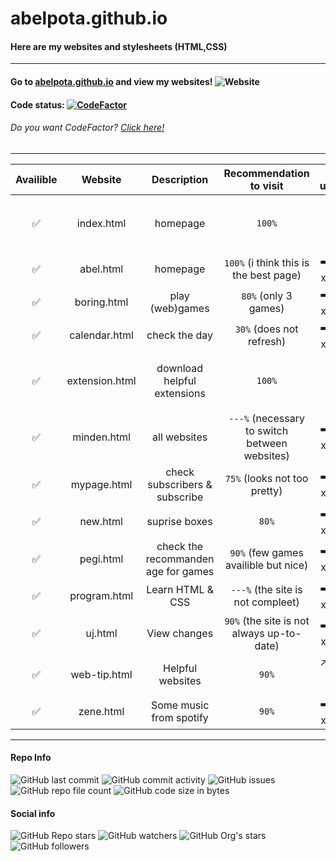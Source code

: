 # abelpota.github.io
#### Here are my websites and stylesheets (HTML,CSS)
---
#### Go to [abelpota.github.io](https://abelpota.github.io "My homepage") and view my websites! ![Website](https://img.shields.io/website?down_color=red&down_message=offline&up_color=brightgreen&up_message=online&url=https%3A%2F%2Fabelpota.github.io)
#### Code status: [![CodeFactor](https://www.codefactor.io/repository/github/abelpota/abelpota.github.io/badge)](https://www.codefactor.io/repository/github/abelpota/abelpota.github.io)
###### *Do you want CodeFactor? [Click here!](https://github.com/marketplace/codefactor)*
---
|Availible         | Website       | Description                         | Recommendation to visit                       | Last update                  |
|:----------------:| :-----------: |:-----------------------------------:| :--------------------------------------------:|:----------------------------:|
|:white_check_mark:| index.html    | homepage                            | `100%`                                        |:arrow_right: (01-08-22)      |
|:white_check_mark:| abel.html     | homepage                            | `100%` (i think this is the best page)        |:arrow_right: (xx-xx-xx)      |
|:white_check_mark:| boring.html   | play (web)games                     | `80%` (only 3 games)                          |:arrow_right: (xx-xx-xx)      |
|:white_check_mark:| calendar.html | check the day                       | `30%` (does not refresh)                      |:arrow_right: (xx-xx-xx)      |
|:white_check_mark:| extension.html| download helpful extensions         | `100%`                                        |:arrow_right: (01-08-22)      |
|:white_check_mark:| minden.html   | all websites                        | `---%` (necessary to switch between websites) |:arrow_right: (xx-xx-xx)      |
|:white_check_mark:| mypage.html   | check subscribers & subscribe       | `75%` (looks not too pretty)                  |:arrow_right: (xx-xx-xx)      |
|:white_check_mark:| new.html      | suprise boxes                       | `80%`                                         |:arrow_right: (xx-xx-xx)      |
|:white_check_mark:| pegi.html     | check the recommanden age for games | `90%` (few games availible but nice)          |:arrow_right: (xx-xx-xx)      |
|:white_check_mark:| program.html  | Learn HTML & CSS                    | `---%` (the site is not compleet)             |:arrow_right: (xx-xx-xx)      |
|:white_check_mark:| uj.html       | View changes                        | `90%` (the site is not always up-to-date)     |:arrow_right: (xx-xx-xx)      |
|:white_check_mark:| web-tip.html  | Helpful websites                    | `90%`                                         |:arrow_upper_right: (02-08-22)|
|:white_check_mark:| zene.html     | Some music from spotify             | `90%`                                         |:arrow_right: (xx-xx-xx)      |
---
#### Repo Info
![GitHub last commit](https://img.shields.io/github/last-commit/abelpota/abelpota.github.io)
![GitHub commit activity](https://img.shields.io/github/commit-activity/w/abelpota/abelpota.github.io)
![GitHub issues](https://img.shields.io/github/issues/abelpota/abelpota.github.io)
![GitHub repo file count](https://img.shields.io/github/directory-file-count/abelpota/abelpota.github.io?label=files%20in%20abelpota.github.io)
![GitHub code size in bytes](https://img.shields.io/github/languages/code-size/abelpota/abelpota.github.io?label=code%20size%20in%20abelpota.github.io)
#### Social info
![GitHub Repo stars](https://img.shields.io/github/stars/abelpota/abelpota.github.io?label=Repo%20stars&style=social)
![GitHub watchers](https://img.shields.io/github/watchers/abelpota/abelpota.github.io?label=Repo%20watchers&style=social)
![GitHub Org's stars](https://img.shields.io/github/stars/abelpota?label=My%20profile%27s%20stars&style=social)
![GitHub followers](https://img.shields.io/github/followers/abelpota?label=My%20followers&style=social)
